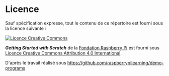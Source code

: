 # Licence

Sauf spécification expresse, tout le contenu de ce répertoire est fourni sous la licence suivante :

[![Licence Creative Commons](https://licensebuttons.net/l/by-sa/4.0/88x31.png)](http://creativecommons.org/licenses/by-sa/4.0/)

***Getting Started with Scratch*** de la [Fondation Raspberry Pi](http://raspberrypi.org) est fourni sous  [Licence Creative Commons Attribution 4.0 International](http://creativecommons.org/licenses/by-sa/4.0/).

D'après le travail réalisé sous https://github.com/raspberrypilearning/demo-programs
